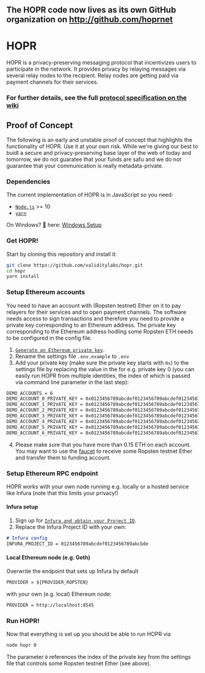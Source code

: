 The HOPR code now lives as its own GitHub organization on http://github.com/hoprnet
---
<!-- <font face="courier new" size="20" color="black">HOPR</font><font face="courier new" size="11" color="black">.network</font> -->

# HOPR
HOPR is a privacy-preserving messaging protocol that incentivizes users to participate in the network. It provides privacy by relaying messages via several relay nodes to the recipient. Relay nodes are getting paid via payment channels for their services.

### For further details, see the full [protocol specification on the wiki](../../wiki)

## Proof of Concept
The following is an early and unstable proof of concept that highlights the functionality of HOPR. Use it at your own risk. While we're giving our best to buidl a secure and privacy-preserving base layer of the web of today and tomorrow, we do not guaratee that your funds are safu and we do not guarantee that your communication is really metadata-private.

### Dependencies
The current implementation of HOPR is in JavaScript so you need:
- [`Node.js`](https://nodejs.org/en/download/) >= 10
- [`yarn`](https://yarnpkg.com/en/docs/install)

On Windows? 👀 here: [Windows Setup](../../wiki/Setup#Windows)

### Get HOPR!

Start by cloning this repository and install it:
```sh
git clone https://github.com/validitylabs/hopr.git
cd hopr
yarn install
```

### Setup Ethereum accounts
You need to have an account with (Ropsten testnet) Ether on it to pay relayers for their services and to open payment channels. The software needs access to sign transactions and therefore you need to provide a private key corresponding to an Ethereum address. The private key corresponding to the Ethereum address hodling some Ropsten ETH needs to be configured in the config file.

1. [`Generate an Ethereum private key`](../../wiki/Setup/#PrivateKeyGeneration). 
2. Rename the settings file `.env.example` to `.env`
3. Add your private key (make sure the private key starts with `0x`) to the settings file by replacing the value in the for e.g. private key 0 (you can easily run HOPR from multiple identities, the index of which is passed via command line parameter in the last step):
```markdown
DEMO_ACCOUNTS = 6
DEMO_ACCOUNT_0_PRIVATE_KEY = 0x0123456789abcdef0123456789abcdef0123456789abcdef0123456789abcdef
DEMO_ACCOUNT_1_PRIVATE_KEY = 0x0123456789abcdef0123456789abcdef0123456789abcdef0123456789abcdef
DEMO_ACCOUNT_2_PRIVATE_KEY = 0x0123456789abcdef0123456789abcdef0123456789abcdef0123456789abcdef
DEMO_ACCOUNT_3_PRIVATE_KEY = 0x0123456789abcdef0123456789abcdef0123456789abcdef0123456789abcdef
DEMO_ACCOUNT_4_PRIVATE_KEY = 0x0123456789abcdef0123456789abcdef0123456789abcdef0123456789abcdef
DEMO_ACCOUNT_5_PRIVATE_KEY = 0x0123456789abcdef0123456789abcdef0123456789abcdef0123456789abcdef
DEMO_ACCOUNT_6_PRIVATE_KEY = 0x0123456789abcdef0123456789abcdef0123456789abcdef0123456789abcdef
```
4. Please make sure that you have more than 0.15 ETH on each account. You may want to use the [faucet](https://faucet.ropsten.be/) to receive some Ropsten testnet Ether and transfer them to funding account.


### Setup Ethereum RPC endpoint
HOPR works with your own node running e.g. locally or a hosted service like Infura (note that this limits your privacy!)

#### Infura setup
1. Sign up for [`Infura and obtain your Project ID`](../../wiki/Setup/#Infura).
2. Replace the Infura Project ID with your own:
```markdown
# Infura config
INFURA_PROJECT_ID = 0123456789abcdef0123456789abcbde
```

#### Local Ethereum node (e.g. Geth)
Overwrite the endpoint that sets up Infura by default
```markdown
PROVIDER = ${PROVIDER_ROPSTEN}
```

with your own (e.g. local) Ethereum node:
```markdown
PROVIDER = http://localhost:8545
```

### Run HOPR!
Now that everything is set up you should be able to run HOPR via
```sh
node hopr 0
```
The parameter `0` references the index of the private key from the settings file that controls some Ropsten testnet Ether (see above).
